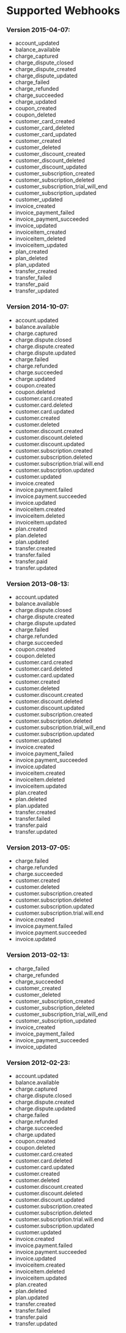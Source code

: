 # Supported Webhooks 

### Version 2015-04-07:

* account_updated
* balance_available
* charge_captured
* charge_dispute_closed
* charge_dispute_created
* charge_dispute_updated
* charge_failed
* charge_refunded
* charge_succeeded
* charge_updated
* coupon_created
* coupon_deleted
* customer_card_created
* customer_card_deleted
* customer_card_updated
* customer_created
* customer_deleted
* customer_discount_created
* customer_discount_deleted
* customer_discount_updated
* customer_subscription_created
* customer_subscription_deleted
* customer_subscription_trial_will_end
* customer_subscription_updated
* customer_updated
* invoice_created
* invoice_payment_failed
* invoice_payment_succeeded
* invoice_updated
* invoiceitem_created
* invoiceitem_deleted
* invoiceitem_updated
* plan_created
* plan_deleted
* plan_updated
* transfer_created
* transfer_failed
* transfer_paid
* transfer_updated

### Version 2014-10-07:

* account.updated
* balance.available
* charge.captured
* charge.dispute.closed
* charge.dispute.created
* charge.dispute.updated
* charge.failed
* charge.refunded
* charge.succeeded
* charge.updated
* coupon.created
* coupon.deleted
* customer.card.created
* customer.card.deleted
* customer.card.updated
* customer.created
* customer.deleted
* customer.discount.created
* customer.discount.deleted
* customer.discount.updated
* customer.subscription.created
* customer.subscription.deleted
* customer.subscription.trial.will.end
* customer.subscription.updated
* customer.updated
* invoice.created
* invoice.payment.failed
* invoice.payment.succeeded
* invoice.updated
* invoiceitem.created
* invoiceitem.deleted
* invoiceitem.updated
* plan.created
* plan.deleted
* plan.updated
* transfer.created
* transfer.failed
* transfer.paid
* transfer.updated

### Version 2013-08-13:

* account.updated
* balance.available
* charge.dispute.closed
* charge.dispute.created
* charge.dispute.updated
* charge.failed
* charge.refunded
* charge.succeeded
* coupon.created
* coupon.deleted
* customer.card.created
* customer.card.deleted
* customer.card.updated
* customer.created
* customer.deleted
* customer.discount.created
* customer.discount.deleted
* customer.discount.updated
* customer.subscription.created
* customer.subscription.deleted
* customer.subscription.trial_will_end
* customer.subscription.updated
* customer.updated
* invoice.created
* invoice.payment_failed
* invoice.payment_succeeded
* invoice.updated
* invoiceitem.created
* invoiceitem.deleted
* invoiceitem.updated
* plan.created
* plan.deleted
* plan.updated
* transfer.created
* transfer.failed
* transfer.paid
* transfer.updated

### Version 2013-07-05:

* charge.failed
* charge.refunded
* charge.succeeded
* customer.created
* customer.deleted
* customer.subscription.created
* customer.subscription.deleted
* customer.subscription.updated
* customer.subscription.trial.will.end
* invoice.created
* invoice.payment.failed
* invoice.payment.succeeded
* invoice.updated

### Version 2013-02-13:

* charge_failed
* charge_refunded
* charge_succeeded
* customer_created
* customer_deleted
* customer_subscription_created
* customer_subscription_deleted
* customer_subscription_trial_will_end
* customer_subscription_updated
* invoice_created
* invoice_payment_failed
* invoice_payment_succeeded
* invoice_updated


### Version 2012-02-23:

* account.updated
* balance.available
* charge.captured
* charge.dispute.closed
* charge.dispute.created
* charge.dispute.updated
* charge.failed
* charge.refunded
* charge.succeeded
* charge.updated
* coupon.created
* coupon.deleted
* customer.card.created
* customer.card.deleted
* customer.card.updated
* customer.created
* customer.deleted
* customer.discount.created
* customer.discount.deleted
* customer.discount.updated
* customer.subscription.created
* customer.subscription.deleted
* customer.subscription.trial.will.end
* customer.subscription.updated
* customer.updated
* invoice.created
* invoice.payment.failed
* invoice.payment.succeeded
* invoice.updated
* invoiceitem.created
* invoiceitem.deleted
* invoiceitem.updated
* plan.created
* plan.deleted
* plan.updated
* transfer.created
* transfer.failed
* transfer.paid
* transfer.updated